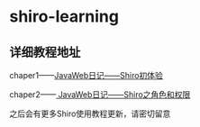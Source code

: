 # shiro-learning

## 详细教程地址
chaper1——[JavaWeb日记——Shiro初体验](http://blog.csdn.net/qq_32198277/article/details/70257444)

chaper2——[ JavaWeb日记——Shiro之角色和权限 ](http://blog.csdn.net/qq_32198277/article/details/70344829)

之后会有更多Shiro使用教程更新，请密切留意

